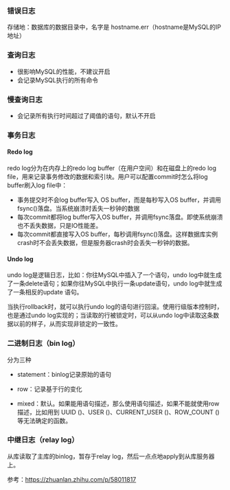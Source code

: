 ### 错误日志

存储地：数据库的数据目录中，名字是 hostname.err（hostname是MySQL的IP地址）

### 查询日志

- 很影响MySQL的性能，不建议开启
- 会记录MySQL执行的所有命令

### 慢查询日志

- 会记录所有执行时间超过了阈值的语句，默认不开启

### 事务日志 

#### Redo log

redo log分为在内存上的redo log buffer（在用户空间）和在磁盘上的redo log file，用来记录事务修改的数据和索引块。用户可以配置commit时怎么将log buffer刷入log file中：

- 事务提交时不会log buffer写入 OS buffer，而是每秒写入OS buffer，并调用fsync()落盘。当系统崩溃时丢失一秒钟的数据
- 每次commit都将log buffer写入OS buffer，并调用fsync落盘。即使系统崩溃也不丢失数据，只是IO性能差。
- 每次commit都直接写入OS buffer，每秒调用fsync()落盘。这样数据库实例crash时不会丢失数据，但是服务器crash时会丢失一秒钟的数据。

#### Undo log

undo log是逻辑日志，比如：你往MySQL中插入了一个语句，undo log中就生成了一条delete语句；如果你往MySQL中执行一条update语句，undo log中就生成了一条相反的update 语句。

当执行rollback时，就可以执行undo log的语句进行回滚。使用行级版本控制时，也是通过undo log实现的；当读取的行被锁定时，可以从undo log中读取这条数据以前的样子，从而实现非锁定的一致性。

### 二进制日志（bin log）

分为三种

- statement：binlog记录原始的语句

- row：记录基于行的变化
- mixed：默认。如果能用语句描述，那么使用语句描述，如果不能就使用row描述，比如用到 UUID ()、USER ()、CURRENT_USER ()、ROW_COUNT () 等无法确定的函数。

### 中继日志（relay log）

从库读取了主库的binlog，暂存于relay log，然后一点点地apply到从库服务器上。





参考：https://zhuanlan.zhihu.com/p/58011817